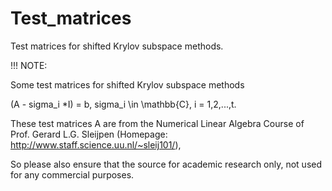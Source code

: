 # Test_matrices
Test matrices for shifted Krylov subspace methods.

!!! NOTE:

Some test matrices for shifted Krylov subspace methods

(A - sigma_i *I) = b, sigma_i \in \mathbb{C}, i = 1,2,...,t.

These test matrices A are from the Numerical Linear Algebra Course of Prof. Gerard L.G. Sleijpen 
(Homepage: http://www.staff.science.uu.nl/~sleij101/),

So please also ensure that the source for academic research only, not used for any commercial purposes.
